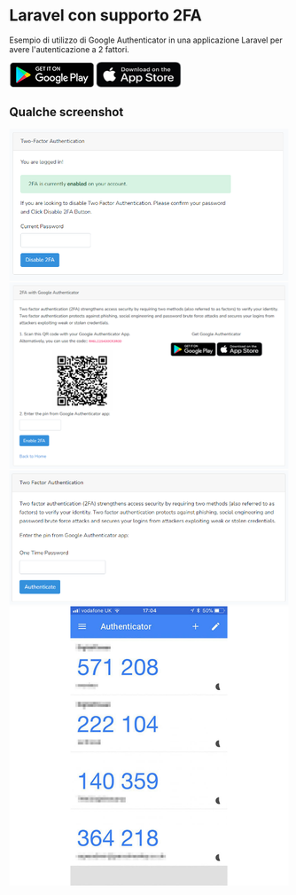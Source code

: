 # Laravel con supporto 2FA

Esempio di utilizzo di Google Authenticator in una applicazione Laravel per avere l'autenticazione a 2 fattori.


[<img src="public/images/playstore.png">](https://play.google.com/store/apps/details?id=com.google.android.apps.authenticator2&hl=it&gl=US)
[<img src="public/images/applestore.png"  width="153" height="46">](https://apps.apple.com/it/app/google-authenticator/id388497605)

## Qualche screenshot

<img src="public/images/screenshots/disable.png">
<img src="public/images/screenshots/enable.png">
<img src="public/images/screenshots/verify.png">
<img src="public/images/screenshots/googleauthenticator.jpg">




